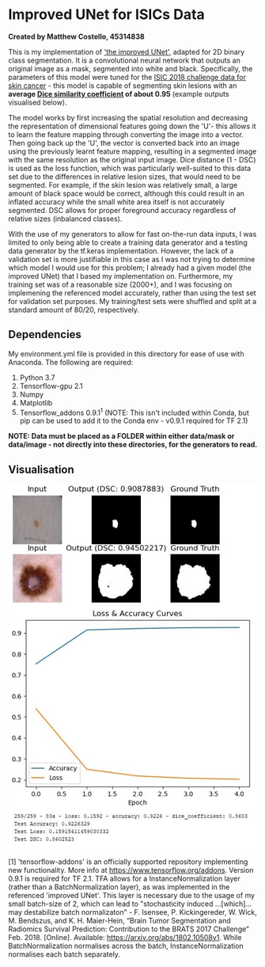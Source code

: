 # Improved UNet for ISICs Data
__**Created by Matthew Costello, 45314838**__

This is my implementation of ['the improved UNet'](https://arxiv.org/pdf/1802.10508v1.pdf), adapted for 2D binary class segmentation. It is a convolutional neural network that outputs an original image as a mask, segmented into white and black. Specifically, the parameters of this model were tuned for the [ISIC 2018 challenge data for skin cancer](https://challenge2018.isic-archive.com/) - this model is capable of segmenting skin lesions with an **average [Dice similarity coefficient](https://en.wikipedia.org/wiki/S%C3%B8rensen%E2%80%93Dice_coefficient) of about 0.95** (example outputs visualised below).

The model works by first increasing the spatial resolution and decreasing the representation of dimensional features going down the 'U'- this allows it to learn the feature mapping through converting the image into a vector. Then going back up the 'U', the vector is converted back into an image using the previously learnt feature mapping, resulting in a segmented image with the same resolution as the original input image. Dice distance (1 - DSC) is used as the loss function, which was particularly well-suited to this data set due to the differences in relative lesion sizes, that would need to be segmented. For example, if the skin lesion was relatively small, a large amount of black space would be correct, although this could result in an inflated accuracy while the small white area itself is not accurately segmented. DSC allows for proper foreground accuracy regardless of relative sizes (inbalanced classes).

With the use of my generators to allow for fast on-the-run data inputs, I was limited to only being able to create a training data generator and a testing data generator by the tf.keras implementation. However, the lack of a validation set is more justifiable in this case as I was not trying to determine which model I would use for this problem; I already had a given model (the improved UNet) that I based my implementation on. Furthermore, my training set was of a reasonable size (2000+), and I was focusing on implemening the referenced model accurately, rather than using the test set for validation set purposes. My training/test sets were shuffled and split at a standard amount of 80/20, respectively.

## Dependencies
My environment.yml file is provided in this directory for ease of use with Anaconda. The following are required:
1. Python 3.7
2. Tensorflow-gpu 2.1
3. Numpy
4. Matplotlib
5. Tensorflow_addons 0.9.1<sup>1</sup> (NOTE: This isn't included within Conda, but pip can be used to add it to the Conda env - v0.9.1 required for TF 2.1)

**NOTE: Data must be placed as a FOLDER within either data/mask or data/image - not directly into these directories, for the generators to read.**

## Visualisation
![Figures](resources/visuals.jpg?raw=true "Title")


\[1\] 'tensorflow-addons' is an officially supported repository implementing new functionality. More info at https://www.tensorflow.org/addons. Version 0.9.1 is required for TF 2.1. TFA allows for a InstanceNormalization layer (rather than a BatchNormalization layer), as was implemented in the referenced 'improved UNet'. This layer is necessary due to the usage of my small batch-size of 2, which can lead to "stochasticity induced ...\[which\]... may destabilize batch normalizaton" - F. Isensee, P. Kickingereder, W. Wick, M. Bendszus, and K. H. Maier-Hein, “Brain Tumor Segmentation and Radiomics Survival Prediction: Contribution to the BRATS 2017 Challenge” Feb. 2018. \[Online\]. Available: https://arxiv.org/abs/1802.10508v1. While BatchNormalization normalises across the batch, InstanceNormalization normalises each batch separately.
